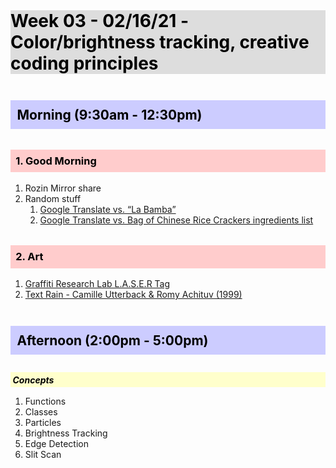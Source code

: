 <style>
  img {
    margin-top: 1em;
    max-width: 700px;
  }

  img + em {
    display: inline-block;
    font-size: .9rem;
    font-weight: 600;
    margin-bottom: 2em;
  }

  h1, h2, h3, h4, h5, h6 {
    color: black;
    margin-top: 2em;
    margin-bottom: 1em;
  }

  h1 {
    background: #ddd;
  }

  h2 {
    background: #ccf;
    padding: .5em;
  }

  h3 {
    background: #fcc;
    padding: .5em;
  }

  h4 {
    background: #cfc;
    padding: .25em;
  }

  h5 {
    background: #ffc;
    padding: .25em;
  }
</style>

# Week 03 - 02/16/21 - Color/brightness tracking, creative coding principles

## Morning (9:30am - 12:30pm)
### **1. Good Morning**
1. Rozin Mirror share
2. Random stuff
   1. [Google Translate vs. “La Bamba”](https://www.youtube.com/watch?v=06olHmcJjS0)
   2. [Google Translate vs. Bag of Chinese Rice Crackers ingredients list](https://twitter.com/awkwardfoxes/status/1359360529945538564)
### **2. Art**
1. [Graffiti Research Lab L.A.S.E.R Tag](https://www.youtube.com/watch?v=DKbtTPYZEig)
2. [Text Rain - Camille Utterback & Romy Achituv (1999)](https://www.youtube.com/watch?v=f_u3sSffS78)
## Afternoon (2:00pm - 5:00pm)


##### Concepts
1. Functions
2. Classes
3. Particles
4. Brightness Tracking
5. Edge Detection
6. Slit Scan